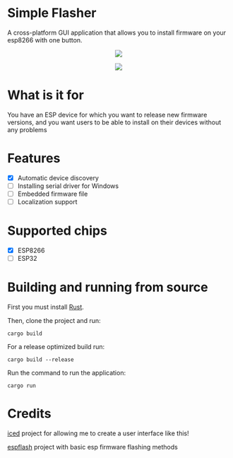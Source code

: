 # Simple Flasher

A cross-platform GUI application that allows you to install firmware on your esp8266 with one button.
<p align="center">
  <img src="https://user-images.githubusercontent.com/29508723/160273156-dee5d6fe-754e-4971-8712-b650b932496e.png">
</p>

<p align="center">
  <img src="https://user-images.githubusercontent.com/29508723/160273124-ccea5f54-f4ee-4416-8608-b48c9e8e936f.png">
</p>

# What is it for

You have an ESP device for which you want to release new firmware versions, and you want users to be able to install on their devices without any problems

# Features

* [x] Automatic device discovery
* [ ] Installing serial driver for Windows
* [ ] Embedded firmware file
* [ ] Localization support

# Supported chips

* [x] ESP8266
* [ ] ESP32

# Building and running from source

First you must install [Rust](https://www.rust-lang.org/).

Then, clone the project and run:

`cargo build`

For a release optimized build run:

`cargo build --release`

Run the command to run the application:

`cargo run`

# Credits

[iced](https://github.com/iced-rs/iced) project for allowing me to create a user interface like this!

[espflash](https://github.com/esp-rs/espflash) project with basic esp firmware flashing methods
